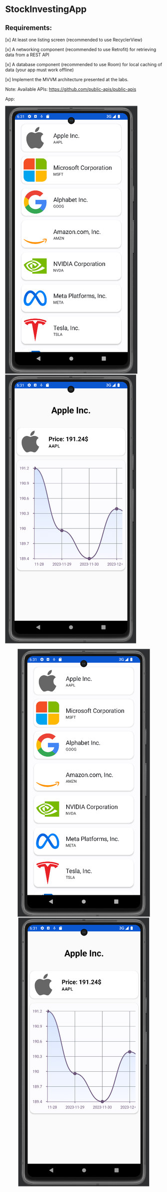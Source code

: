 # StockInvestingApp

## Requirements:

[x] At least one listing screen (recommended to use RecyclerView)

[x] A networking component (recommended to use Retrofit) for retrieving data from a REST API

[x] A database component (recommended to use Room) for local caching of data (your app must work offline)

[x] Implement the MVVM architecture presented at the labs.


Note:
Available APIs: https://github.com/public-apis/public-apis

App:

![alt text](./images/first_page.png) ![alt text](./images/second_page.png)
<p align="center">
  <img src="./images/first_page.png"/>
  <img src="./images/second_page.png"/>
</p>
